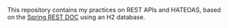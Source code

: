 This repository contains my practices on REST APIs and HATEOAS, based on the [Spring REST DOC](https://spring.io/guides/tutorials/rest) using an H2 database.
